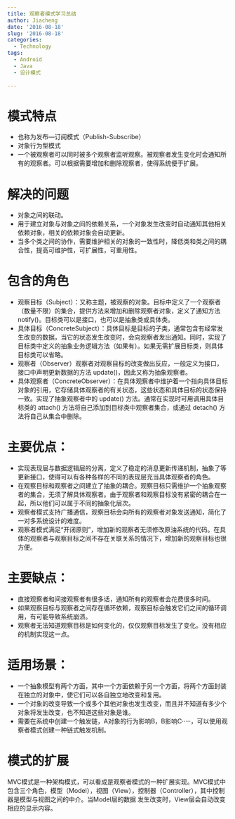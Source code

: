 ```yaml
---
title: 观察者模式学习总结
author: Jiacheng
date: '2016-08-18'
slug: '2016-08-18'
categories:
  - Technology
tags: 
  - Android
  - Java
  - 设计模式
  
---
```


# 模式特点
* 也称为发布—订阅模式（Publish-Subscribe）
* 对象行为型模式
* 一个被观察者可以同时被多个观察者监听观察。被观察者发生变化时会通知所有的观察者。可以根据需要增加和删除观察者，使得系统便于扩展。

# 解决的问题
- 对象之间的联动。
- 用于建立对象与对象之间的依赖关系，一个对象发生改变时自动通知其他相关依赖对象，相关的依赖对象会自动更新。
-  当多个类之间的协作，需要维护相关的对象的一致性时，降低类和类之间的耦合性，提高可维护性，可扩展性，可重用性。
 
# 包含的角色
* 观察目标（Subject）：又称主题，被观察的对象。目标中定义了一个观察者（数量不限）的集合，提供方法来增加和删除观察者对象，定义了通知方法 notify()。目标类可以是接口，也可以是抽象类或具体类。
* 具体目标（ConcreteSubject）：具体目标是目标的子类，通常包含有经常发生改变的数据，当它的状态发生改变时，会向观察者发出通知。同时，实现了目标类中定义的抽象业务逻辑方法（如果有）。如果无需扩展目标类，则具体目标类可以省略。
* 观察者（Observer）观察者对观察目标的改变做出反应，一般定义为接口，接口中声明更新数据的方法 update()，因此又称为抽象观察者。
* 具体观察者（ConcreteObserver）：在具体观察者中维护着一个指向具体目标对象的引用，它存储具体观察者的有关状态，这些状态和具体目标的状态保持一致。实现了抽象观察者中的 update() 方法。通常在实现时可用调用具体目标类的 attach() 方法将自己添加到目标类中观察者集合，或通过 detach() 方法将自己从集合中删除。


# 主要优点：
<!--more-->
* 实现表现层与数据逻辑层的分离，定义了稳定的消息更新传递机制，抽象了等更新接口，使得可以有各种各样的不同的表现层充当具体观察者的角色。
* 在观察目标和观察者之间建立了抽象的耦合。观察目标只需维护一个抽象观察者的集合，无须了解具体观察者。由于观察者和观察目标没有紧密的耦合在一起，所以他们可以属于不同的抽象化层次。
* 观察者模式支持广播通信，观察目标会向所有的观察者对象发送通知，简化了一对多系统设计的难度。
* 观察者模式满足“开闭原则”，增加新的观察者无须修改原油系统的代码。在具体的观察者与观察目标之间不存在关联关系的情况下，增加新的观察目标也很方便。

# 主要缺点：
* 直接观察者和间接观察者有很多话，通知所有的观察者会花费很多时间。
* 如果观察目标与观察者之间存在循环依赖，观察目标会触发它们之间的循环调用，有可能导致系统崩溃。
* 观察者无法知道观察目标是如何变化的，仅仅观察目标发生了变化。没有相应的机制实现这一点。

# 适用场景：
* 一个抽象模型有两个方面，其中一个方面依赖于另一个方面，将两个方面封装在独立的对象中，使它们可以各自独立地改变和复用。
* 一个对象的改变导致一个或多个其他对象也发生改变，而且并不知道有多少个对象将发生改变，也不知道这些对象是谁。
* 需要在系统中创建一个触发链，A对象的行为影响B，B影响C·····，可以使用观察者模式创建一种链式触发机制。

# 模式的扩展
MVC模式是一种架构模式，可以看成是观察者模式的一种扩展实现。MVC模式中包含三个角色，模型（Model），视图（View），控制器（Controller），其中控制器是模型与视图之间的中介。当Model层的数据  发生改变时，View层会自动改变相应的显示内容。